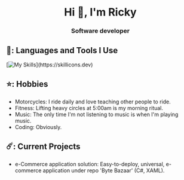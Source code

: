 <h1 align="center">Hi 👋, I'm Ricky</h1>
<h3 align="center">Software developer</h3>

## 👻: Languages and Tools I Use
[![My Skills](https://skillicons.dev/icons?i=cs,cpp,dotnet,lua,py,flask,mongodb,azure,mysql,)](https://skillicons.dev)

## ⭐: Hobbies
- Motorcycles: I ride daily and love teaching other people to ride.
- Fitness: Lifting heavy circles at 5:00am is my morning ritual.
- Music: The only time I'm not listening to music is when I'm playing music.
- Coding: Obviously.
## ☄️: Current Projects
- e-Commerce application solution: Easy-to-deploy, universal, e-commerce application under repo 'Byte Bazaar' (C#, XAML).
